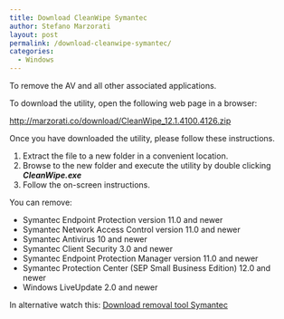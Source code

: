 ```yaml
---	
title: Download CleanWipe Symantec
author: Stefano Marzorati
layout: post
permalink: /download-cleanwipe-symantec/
categories:
  - Windows
---
```

To remove the AV and all other associated applications.

To download the utility, open the following web page in a browser:

<a href="http://marzorati.co/download/CleanWipe_12.1.4100.4126.zip" target="_blank">http://marzorati.co/download/CleanWipe_12.1.4100.4126.zip</a>

Once you have downloaded the utility, please follow these instructions.

1. Extract the file to a new folder in a convenient location.  
2. Browse to the new folder and execute the utility by double clicking ***CleanWipe.exe***  
3. Follow the on-screen instructions.

You can remove:   

* Symantec Endpoint Protection version 11.0 and newer
* Symantec Network Access Control version 11.0 and newer
* Symantec Antivirus 10 and newer
* Symantec Client Security 3.0 and newer
* Symantec Endpoint Protection Manager version 11.0 and newer
* Symantec Protection Center (SEP Small Business Edition) 12.0 and newer
* Windows LiveUpdate 2.0 and newer   

In alternative watch this: <a href="http://marzorati.co/download-removal-tool-symantec/" target="_blank">Download removal tool Symantec</a>